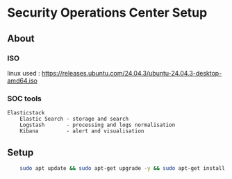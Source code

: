 # Security Operations Center Setup

## About

### ISO

linux used : https://releases.ubuntu.com/24.04.3/ubuntu-24.04.3-desktop-amd64.iso

### SOC tools 

```
Elasticstack
    Elastic Search - storage and search 
    Logstash       - processing and logs normalisation
    Kibana         - alert and visualisation
```

## Setup

```bash
    sudo apt update && sudo apt-get upgrade -y && sudo apt-get install git && git clone https://github.com/ftTower/Purple-Lab.git && cd Purple-Lab && clear && pwd && ls && make soc 
```